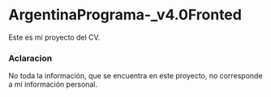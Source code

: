 # ArgentinaPrograma-_v4.0Fronted

Este es mi proyecto del CV.

### Aclaracion
No toda la información, que se encuentra en este proyecto, no corresponde a mi información personal.
